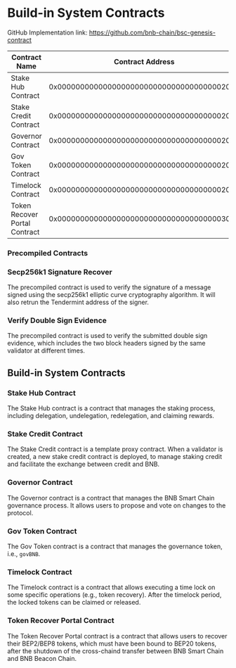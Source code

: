 # Build-in System Contracts

GitHub Implementation link: https://github.com/bnb-chain/bsc-genesis-contract

| Contract Name                 | Contract Address                           | ABI File                                                                                                       |
|-------------------------------|--------------------------------------------|----------------------------------------------------------------------------------------------------------------|
| Stake Hub Contract            | 0x0000000000000000000000000000000000002002 | [stakehub](https://github.com/bnb-chain/bsc-genesis-contract/blob/master/abi/stakehub.abi)                     |
| Stake Credit Contract         | 0x0000000000000000000000000000000000002003 | [stakecredit](https://github.com/bnb-chain/bsc-genesis-contract/blob/master/abi/stakecredit.abi)               |
| Governor Contract             | 0x0000000000000000000000000000000000002004 | [bscgovernor](https://github.com/bnb-chain/bsc-genesis-contract/blob/master/abi/bscgovernor.abi)               |
| Gov Token Contract            | 0x0000000000000000000000000000000000002005 | [govtoken](https://github.com/bnb-chain/bsc-genesis-contract/blob/master/abi/govtoken.abi)                     |
| Timelock Contract             | 0x0000000000000000000000000000000000002006 | [bsctimelock](https://github.com/bnb-chain/bsc-genesis-contract/blob/master/abi/bsctimelock.abi)               |
| Token Recover Portal Contract | 0x0000000000000000000000000000000000003000 | [tokenrecoverportal](https://github.com/bnb-chain/bsc-genesis-contract/blob/master/abi/tokenrecoverportal.abi) |

### Precompiled Contracts

### Secp256k1 Signature Recover

The precompiled contract is used to verify the signature of a message signed using the secp256k1 elliptic curve
cryptography algorithm. It will also retrun the Tendermint address of the signer.

### Verify Double Sign Evidence

The precompiled contract is used to verify the submitted double sign evidence,
which includes the two block headers signed by the same validator at different times.

## Build-in System Contracts

### Stake Hub Contract

The Stake Hub contract is a contract that manages the staking process, including delegation, undelegation, redelegation,
and claiming rewards.

### Stake Credit Contract

The Stake Credit contract is a template proxy contract. When a validator is created, a new stake credit contract is deployed,
to manage staking credit and facilitate the exchange between credit and BNB.

### Governor Contract

The Governor contract is a contract that manages the BNB Smart Chain governance process.
It allows users to propose and vote on changes to the protocol.

### Gov Token Contract

The Gov Token contract is a contract that manages the governance token, i.e., `govBNB`.

### Timelock Contract

The Timelock contract is a contract that allows executing a time lock on some specific operations (e.g., token
recovery).
After the timelock period, the locked tokens can be claimed or released.

### Token Recover Portal Contract

The Token Recover Portal contract is a contract that allows users to recover their BEP2/BEP8 tokens,
which must have been bound to BEP20 tokens, after the shutdown of the cross-chaind transfer between
BNB Smart Chain and BNB Beacon Chain. 



